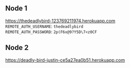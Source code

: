 ## Node 1

<a>https://thedeadlybird-123769211974.herokuapp.com</a>
<br>
`REMOTE_AUTH_USERNAME`: `thedeadlybird`
<br>
`REMOTE_AUTH_PASSWORD`: `2p(F6x@9?Y5D\7<z0CF`


## Node 2
<a>https://deadly-bird-justin-ce5a27ea0b51.herokuapp.com</a>
<br>
